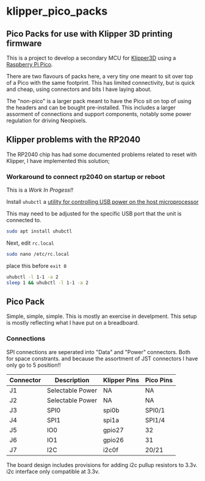 # klipper_pico_packs

## Pico Packs for use with Klipper 3D printing firmware

This is a project to develop a secondary MCU for [Klipper3D](https://www.klipper3d.org/) using a [Raspberry Pi Pico](https://www.raspberrypi.com/products/raspberry-pi-pico/).

There are two flavours of packs here, a very tiny one meant to sit over top of a Pico with the same footprint. This has limited connectivity, but is quick and cheap, using connectors and bits I have laying about.

The "non-pico" is a larger pack meant to have the Pico sit on top of using the headers and can be bought pre-installed. This includes a larger assorment of connections and support components, notably some power regulation for driving Neopixels.

## Klipper problems with the RP2040

The RP2040 chip has had some documented problems related to reset with Klipper, I have implemented this solution;

### Workaround to connect rp2040 on startup or reboot

This is a *Work In Progess!!*

Install `uhubctl` a [utility for controlling USB power on the host microprocessor](https://github.com/mvp/uhubctl)

This may need to be adjusted for the specific USB port that the unit is connected to.

```bash
sudo apt install uhubctl
```

Next, edit `rc.local`

```bash
sudo nano /etc/rc.local
```

place this before `exit 0`

```bash
uhubctl -l 1-1 -a 2
sleep 1 && uhubctl -l 1-1 -a 2
```

## Pico Pack

Simple, simple, simple. This is mostly an exercise in develpment. This setup is mostly reflecting what I have put on a breadboard.

### Connections

SPI connections are seperated into "Data" and "Power" connectors. Both for space constrants. and because the assortment of JST connectors I have only go to 5 position!!

| Connector | Description      | Klipper Pins | Pico Pins |
| --------- | ---------------- | ------------ | --------- |
| J1        | Selectable Power | NA           | NA        |
| J2        | Selectable Power | NA           | NA        |
| J3        | SPI0             | spi0b        | SPI0/1    |
| J4        | SPI1             | spi1a        | SPI1/4    |
| J5        | IO0              | gpio27       | 32        |
| J6        | IO1              | gpio26       | 31        |
| J7        | I2C              | i2c0f        | 20/21     |

The board design includes provisions for adding i2c pullup resistors to 3.3v. i2c interface only compatible at 3.3v.
